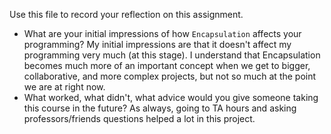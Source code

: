Use this file to record your reflection on this assignment.

- What are your initial impressions of how `Encapsulation` affects your programming?
    My initial impressions are that it doesn't affect my programming very much (at this stage). I understand that Encapsulation becomes much more of an important concept when we get to bigger, collaborative, and more complex projects, but not so much at the point we are at right now.
- What worked, what didn't, what advice would you give someone taking this course in the future?
    As always, going to TA hours and asking professors/friends questions helped a lot in this project. 